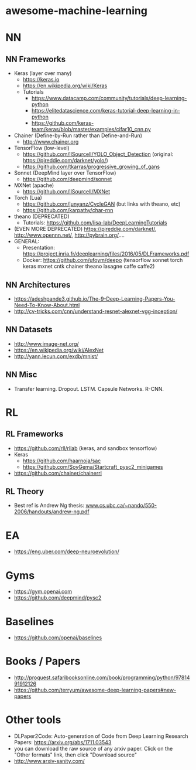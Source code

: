 # awesome-machine-learning

# NN

## NN Frameworks
- Keras (layer over many)
   - https://keras.io
   - https://en.wikipedia.org/wiki/Keras
   - Tutorials
      - https://www.datacamp.com/community/tutorials/deep-learning-python
      - https://elitedatascience.com/keras-tutorial-deep-learning-in-python
      - https://github.com/keras-team/keras/blob/master/examples/cifar10_cnn.py
- Chainer (Define-by-Run rather than Define-and-Run)
   - http://www.chainer.org
- TensorFlow (low-level)
   - https://github.com/llSourcell/YOLO_Object_Detection (original: https://pjreddie.com/darknet/yolo/)
   - https://github.com/tkarras/progressive_growing_of_gans
- Sonnet (DeepMind layer over TensorFlow)
   - https://github.com/deepmind/sonnet
- MXNet (apache)
   - https://github.com/llSourcell/MXNet
- Torch (Lua)
   - https://github.com/junyanz/CycleGAN (but links with theano, etc)
   - https://github.com/karpathy/char-rnn
- theano (DEPRECATED)
   - Tutorials: https://github.com/lisa-lab/DeepLearningTutorials
- (EVEN MORE DEPRECATED) https://pjreddie.com/darknet/, http://www.opennn.net/, http://pybrain.org/....
- GENERAL:
   - Presentation: https://project.inria.fr/deeplearning/files/2016/05/DLFrameworks.pdf
   - Docker: https://github.com/ufoym/deepo (tensorflow sonnet torch keras mxnet cntk chainer theano lasagne caffe caffe2)

## NN Architectures
- https://adeshpande3.github.io/The-9-Deep-Learning-Papers-You-Need-To-Know-About.html
- http://cv-tricks.com/cnn/understand-resnet-alexnet-vgg-inception/

## NN Datasets
- http://www.image-net.org/
- https://en.wikipedia.org/wiki/AlexNet
- http://yann.lecun.com/exdb/mnist/

## NN Misc
- Transfer learning. Dropout. LSTM. Capsule Networks. R-CNN.

# RL

## RL Frameworks
- https://github.com/rll/rllab (keras, and sandbox tensorflow)
- Keras
   - https://github.com/haarnoja/sac
   - https://github.com/SoyGema/Startcraft_pysc2_minigames
- https://github.com/chainer/chainerrl

## RL Theory
- Best ref is Andrew Ng thesis: www.cs.ubc.ca/~nando/550-2006/handouts/andrew-ng.pdf

# EA
- https://eng.uber.com/deep-neuroevolution/

# Gyms
- https://gym.openai.com
- https://github.com/deepmind/pysc2

# Baselines
- https://github.com/openai/baselines

# Books / Papers
- http://proquest.safaribooksonline.com/book/programming/python/9781491912126
- https://github.com/terryum/awesome-deep-learning-papers#new-papers

# Other tools
- DLPaper2Code: Auto-generation of Code from Deep Learning Research Papers: https://arxiv.org/abs/1711.03543
- you can download the raw source of any arxiv paper. Click on the "Other formats" link, then click "Download source"
- http://www.arxiv-sanity.com/
